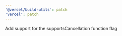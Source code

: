 ```yaml
---
'@vercel/build-utils': patch
'vercel': patch
---
```


Add support for the supportsCancellation function flag
